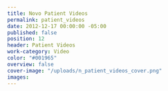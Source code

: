 ```yaml
---
title: Novo Patient Videos
permalink: patient_videos
date: 2012-12-17 00:00:00 -05:00
published: false
position: 12
header: Patient Videos
work-category: Video
color: "#001965"
overview: false
cover-image: "/uploads/n_patient_videos_cover.png"
images:
---
```

